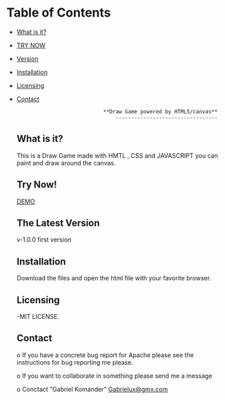 # Table of Contents
* [What is it?](#What)
* [TRY NOW](#try)
* [Version](#Version)
* [Installation](#Install)
* [Licensing](#license)
* [Contact](#Contacts)


		                          **Draw Game powered by HTML5/canvas**
		                         	  ---------------------------------

  <a name="What"></a>What is it?
  -----------
  This is a Draw Game made with HMTL , CSS and JAVASCRIPT
  you can paint and draw around the canvas.

  <a name="try"></a>Try Now!
  -----------
  [DEMO]()

  <a name="Version"></a>The Latest Version
  ------------------
  v-1.0.0 first version

  <a name="Install"></a>Installation
  -----------

  Download the files and open the html file with your favorite browser.

  <a name="license"></a>Licensing
  ---------

  -MIT LICENSE.

  Contact
  --------

     o If you have a concrete bug report for Apache please see the instructions
       for bug reporting me please.

     o If you want to collaborate in something please send me a message 

     o <a name="Contacts"></a>Conctact "Gabriel Komander" <Gabrielux@gmx.com>
